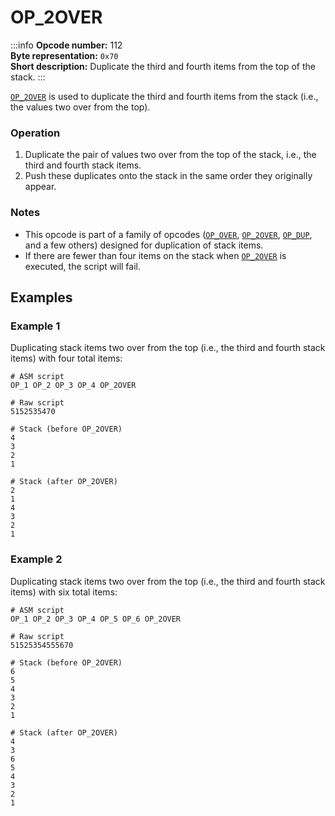 # OP_2OVER

:::info
**Opcode number:** 112  
**Byte representation:** `0x70`  
**Short description:** Duplicate the third and fourth items from the top of the stack.
:::

[`OP_2OVER`](./OP_2OVER.md) is used to duplicate the third and fourth items from the stack (i.e., the values two over from the top).

### Operation

1. Duplicate the pair of values two over from the top of the stack, i.e., the third and fourth stack items.
2. Push these duplicates onto the stack in the same order they originally appear.


### Notes

- This opcode is part of a family of opcodes ([`OP_OVER`](./OP_OVER.md), [`OP_2OVER`](#), [`OP_DUP`](#), and a few others) designed for duplication of stack items.
- If there are fewer than four items on the stack when [`OP_2OVER`](./OP_2DUP.md) is executed, the script will fail.

## Examples

### Example 1

Duplicating stack items two over from the top (i.e., the third and fourth stack items) with four total items:

```shell
# ASM script
OP_1 OP_2 OP_3 OP_4 OP_2OVER

# Raw script
5152535470

# Stack (before OP_2OVER)
4
3
2
1

# Stack (after OP_2OVER)
2
1
4
3
2
1
```

### Example 2

Duplicating stack items two over from the top (i.e., the third and fourth stack items) with six total items:

```shell
# ASM script
OP_1 OP_2 OP_3 OP_4 OP_5 OP_6 OP_2OVER

# Raw script
51525354555670

# Stack (before OP_2OVER)
6
5
4
3
2
1

# Stack (after OP_2OVER)
4
3
6
5
4
3
2
1
```
